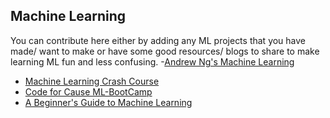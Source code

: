 ## Machine Learning

You can contribute here either by adding any ML projects that you have made/ want to make or have some good resources/ blogs to share to make learning ML fun and less confusing.
 -[Andrew Ng's Machine Learning](https://www.coursera.org/learn/machine-learning?utm_source=gg&utm_medium=sem&utm_campaign=07-StanfordML-IN&utm_content=07-StanfordML-IN&campaignid=1950458127&adgroupid=70479331563&device=c&keyword=andrew%20ng%20machine%20learning&matchtype=e&network=g&devicemodel=&adpostion=&creativeid=351348153032&hide_mobile_promo&gclid=Cj0KCQjw5eX7BRDQARIsAMhYLP_f-_Gz7qwKhQjLSdK9SRX93Jyb2MrBNwVUqRiuFi8Tm8cWqIy55fYaAt12EALw_wcB)
- [Machine Learning Crash Course](https://developers.google.com/machine-learning/crash-course)
- [Code for Cause ML-BootCamp](https://www.youtube.com/watch?v=ycvSMpsg7qk&list=PLyzHIYrZBplo3K0dNUqppd2ynnoZPD6N1)
- [A Beginner's Guide to Machine Learning](https://medium.com/@randylaosat/a-beginners-guide-to-machine-learning-dfadc19f6caf)
